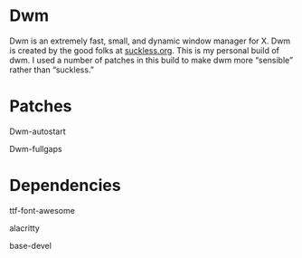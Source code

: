 # Dwm 

Dwm is an extremely fast, small, and dynamic window manager for X. Dwm is created by the good folks at [suckless.org](https://suckless.org).  This is my personal build of dwm.  I used a number of patches in this build to make dwm more “sensible” rather than “suckless.”

# Patches 

Dwm-autostart

Dwm-fullgaps

# Dependencies 

ttf-font-awesome

alacritty

base-devel
